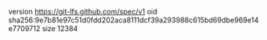 version https://git-lfs.github.com/spec/v1
oid sha256:9e7b81e97c51d0fdd202aca8111dcf39a293988c615bd69dbe969e14e7709712
size 12384
